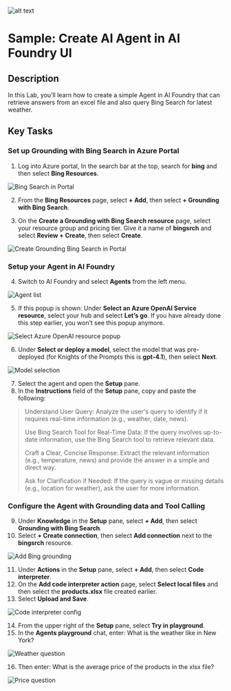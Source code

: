 ![alt text](../../../media/image-foundry-ui.png)

# Sample: Create AI Agent in AI Foundry UI

## Description
In this Lab, you’ll learn how to create a simple Agent in AI Foundry that can retrieve answers from an excel file and also query Bing Search for latest weather.

## Key Tasks

### Set up Grounding with Bing Search in Azure Portal
1. Log into Azure portal, In the search bar at the top, search for **bing** and then select **Bing Resources**.

![Bing Search in Portal](../../../media/image-bing.png)

2. From the **Bing Resources** page, select **+ Add**, then select **+ Grounding with Bing Search**.

3. On the **Create a Grounding with Bing Search resource** page, select your resource group and pricing tier. Give it a name of **bingsrch** and select **Review + Create**, then select **Create**.

![Create Grounding Bing Search in Portal](../../../media/image-bing2.png)

### Setup your Agent in AI Foundry

4. Switch to AI Foundry and select **Agents** from the left menu.

![Agent list](../../../media/image-foundry.png)

5. If this popup is shown: Under **Select an Azure OpenAI Service resource**, select your hub and select **Let’s go**. If you have already done this step earlier, you won’t see this popup anymore.

![Select Azure OpenAI resource popup](../../../media/image-foundry2.png)

6. Under **Select or deploy a model**, select the model that was pre-deployed (for Knights of the Prompts this is **gpt-4.1**), then select **Next**.

![Model selection](../../../media/image-foundry3.png)

7. Select the agent and open the **Setup** pane.  
8. In the **Instructions** field of the **Setup** pane, copy and paste the following:

> Understand User Query:
> Analyze the user's query to identify if it requires real-time information (e.g., weather, date, news).
> 
> Use Bing Search Tool for Real-Time Data:
> If the query involves up-to-date information, use the Bing Search tool to retrieve relevant data.
> 
> Craft a Clear, Concise Response:
> Extract the relevant information (e.g., temperature, news) and provide the answer in a simple and direct way.
> 
> Ask for Clarification if Needed:
> If the query is vague or missing details (e.g., location for weather), ask the user for more information.

### Configure the Agent with Grounding data and Tool Calling

9. Under **Knowledge** in the **Setup** pane, select **+ Add**, then select **Grounding with Bing Search**.  
10. Select **+ Create connection**, then select **Add connection** next to the **bingsrch** resource.

![Add Bing grounding](../../../media/image-foundry4.png)

11. Under **Actions** in the **Setup** pane, select **+ Add**, then select **Code interpreter**.  
12. On the **Add code interpreter action** page, select **Select local files** and then select the **products.xlsx** file created earlier.  
13. Select **Upload and Save**.

![Code interpreter config](../../../media/image-foundry5.png)

14. From the upper right of the **Setup** pane, select **Try in playground**.  
15. In the **Agents playground** chat, enter: What is the weather like in New York?

![Weather question](../../../media/image-weather.png)

16. Then enter: What is the average price of the products in the xlsx file?

![Price question](../../../media/image-price.png)